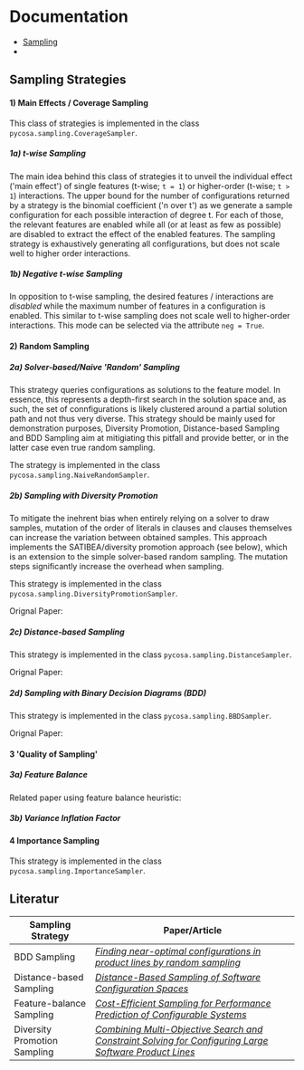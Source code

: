# Documentation
* [Sampling](#sampling-strategies)
* 
## Sampling Strategies
#### 1) Main Effects / Coverage Sampling
This class of strategies is implemented in the class `pycosa.sampling.CoverageSampler`.

##### 1a) t-wise Sampling
The main idea behind this class of strategies it to unveil the individual effect ('main effect') of single features (t-wise; `t = 1`) or higher-order (t-wise; `t > 1`) interactions. The upper bound for the number of configurations returned by a strategy is the binomial coefficient ('n over t') as we generate a sample configuration for each possible interaction of degree t. For each of those, the relevant features are enabled while all (or at least as few as possible) are disabled to extract the effect of the enabled features. The sampling strategy is exhaustively generating all configurations, but does not scale well to higher order interactions.

##### 1b) Negative t-wise Sampling
In opposition to t-wise sampling, the desired features / interactions are *disabled* while the maximum number of features in a configuration is enabled. This similar to t-wise sampling does not scale well to higher-order interactions. This mode can be selected via the attribute `neg = True`.

#### 2) Random Sampling
##### 2a) Solver-based/Naive 'Random' Sampling
This strategy queries configurations as solutions to the feature model. In essence, this represents a depth-first search in the solution space and, as such, the set of connfigurations is likely clustered around a partial solution path and not thus very diverse. This strategy should be mainly used for demonstration purposes, Diversity Promotion, Distance-based Sampling and BDD Sampling aim at mitigiating this pitfall and provide better, or in the latter case even true random sampling. 

The strategy is implemented in the class `pycosa.sampling.NaiveRandomSampler`.

##### 2b) Sampling with Diversity Promotion
To mitigate the inehrent bias when entirely relying on a solver to draw samples, mutation of the order of literals in clauses and clauses themselves can increase the variation between obtained samples. This approach implements the SATIBEA/diversity promotion approach (see below), which is an extension to the simple solver-based random sampling. The mutation steps significantly increase the overhead when sampling.

This strategy is implemented in the class `pycosa.sampling.DiversityPromotionSampler`.

Orignal Paper: 

##### 2c) Distance-based Sampling
This strategy is implemented in the class `pycosa.sampling.DistanceSampler`.

Orignal Paper: 

##### 2d) Sampling with Binary Decision Diagrams (BDD)
This strategy is implemented in the class `pycosa.sampling.BBDSampler`.

Orignal Paper: 

#### 3 'Quality of Sampling'
##### 3a) Feature Balance
Related paper using feature balance heuristic: 

##### 3b) Variance Inflation Factor

#### 4 Importance Sampling
This strategy is implemented in the class `pycosa.sampling.ImportanceSampler`.

## Literatur
| Sampling Strategy        | Paper/Article           | 
| ------------- |-------------|
| BDD Sampling | [_Finding near-optimal configurations in product lines by random sampling_](https://doi.org/10.1145/3106237.3106273) | 
| Distance-based Sampling | [_Distance-Based Sampling of Software Configuration Spaces_](https://doi.org/10.1109/ICSE.2015.69)      |  
| Feature-balance Sampling | [_Cost-Efficient Sampling for Performance Prediction of Configurable Systems_](https://dl.acm.org/doi/10.1109/ASE.2015.45)  |  
| Diversity Promotion Sampling | [_Combining Multi-Objective Search and Constraint Solving for Configuring Large Software Product Lines_](https://doi.org/10.1109/ICSE.2015.69) |
